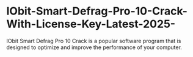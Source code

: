 # IObit-Smart-Defrag-Pro-10-Crack-With-License-Key-Latest-2025-
IObit Smart Defrag Pro 10 Crack is a popular software program that is designed to optimize and improve the performance of your computer.
